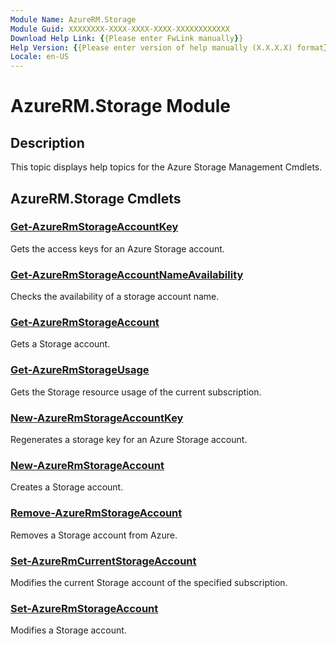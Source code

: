 ```yaml
---
Module Name: AzureRM.Storage
Module Guid: XXXXXXXX-XXXX-XXXX-XXXX-XXXXXXXXXXXX
Download Help Link: {{Please enter FwLink manually}}
Help Version: {{Please enter version of help manually (X.X.X.X) format}}
Locale: en-US
---
```


# AzureRM.Storage Module
## Description
This topic displays help topics for the Azure Storage Management Cmdlets.

## AzureRM.Storage Cmdlets
### [Get-AzureRmStorageAccountKey](.\Get-AzureRmStorageAccountKey.md)
Gets the access keys for an Azure Storage account.


### [Get-AzureRmStorageAccountNameAvailability](.\Get-AzureRmStorageAccountNameAvailability.md)
Checks the availability of a storage account name.


### [Get-AzureRmStorageAccount](.\Get-AzureRmStorageAccount.md)
Gets a Storage account.


### [Get-AzureRmStorageUsage](.\Get-AzureRmStorageUsage.md)
Gets the Storage resource usage of the current subscription.


### [New-AzureRmStorageAccountKey](.\New-AzureRmStorageAccountKey.md)
Regenerates a storage key for an Azure Storage account.


### [New-AzureRmStorageAccount](.\New-AzureRmStorageAccount.md)
Creates a Storage account.


### [Remove-AzureRmStorageAccount](.\Remove-AzureRmStorageAccount.md)
Removes a Storage account from Azure.


### [Set-AzureRmCurrentStorageAccount](.\Set-AzureRmCurrentStorageAccount.md)
Modifies the current Storage account of the specified subscription.


### [Set-AzureRmStorageAccount](.\Set-AzureRmStorageAccount.md)
Modifies a Storage account.



